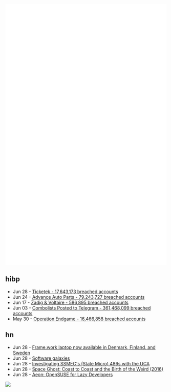 ![Metrics](https://raw.githubusercontent.com/phixion/phixion/master/metrics.svg)

## hibp

<!--
for https://github.com/phixion/phixion/blob/main/.github/workflows/feeds.yml
-->
<!--START_SECTION:haveibeenpwnd-->
- Jun 28 - [Ticketek - 17,643,173 breached accounts](https://haveibeenpwned.com/PwnedWebsites#Ticketek)
- Jun 24 - [Advance Auto Parts - 79,243,727 breached accounts](https://haveibeenpwned.com/PwnedWebsites#AdvanceAutoParts)
- Jun 17 - [Zadig & Voltaire - 586,895 breached accounts](https://haveibeenpwned.com/PwnedWebsites#ZadigVoltaire)
- Jun 03 - [Combolists Posted to Telegram - 361,468,099 breached accounts](https://haveibeenpwned.com/PwnedWebsites#TelegramCombolists)
- May 30 - [Operation Endgame - 16,466,858 breached accounts](https://haveibeenpwned.com/PwnedWebsites#OperationEndgame)
<!--END_SECTION:haveibeenpwnd-->

## hn

<!--
for https://github.com/phixion/phixion/blob/main/.github/workflows/feeds.yml
-->
<!--START_SECTION:hn-->
- Jun 28 - [Frame.work laptop now available in Denmark, Finland, and Sweden](https://community.frame.work/t/now-available-in-denmark-finland-and-sweden/53690)
- Jun 28 - [Software galaxies](https://anvaka.github.io/pm/)
- Jun 28 - [Investigating SSMEC's (State Micro) 486s with the UCA](https://x86.fr/investigating-ssmecs-state-micro-486s-with-the-uca/)
- Jun 28 - [Space Ghost: Coast to Coast and the Birth of the Weird (2016)](https://www.vulture.com/2016/10/space-ghost-coast-to-coast-and-the-birth-of-the-weird.html)
- Jun 28 - [Aeon: OpenSUSE for Lazy Developers](https://lwn.net/Articles/977987/)
<!--END_SECTION:hn-->

<!--
for https://yhype.me
-->
![](https://hit.yhype.me/github/profile?user_id=13013670)
